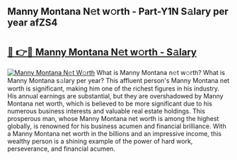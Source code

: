 ## Manny Montana N𝚎t w𝚘rth - Part-Y1N S𝚊lary per year afZS4

# <h2><a href="http://gc04by.nevu.top/?p=Manny+Montana">🔗 👉🔴 Manny Montana N𝚎t w𝚘rth - S𝚊lary</a></h2>

[![Manny Montana N𝚎t W𝚘rth](https://i.imgur.com/Oavwk0R.jpeg)](http://gc04by.nevu.top/?p=Manny+Montana)
What is Manny Montana n𝚎t w𝚘rth? What is Manny Montana s𝚊lary per year?
This affluent person's Manny Montana net worth is significant, making him one of the richest figures in his industry. His annual earnings are substantial, but they are overshadowed by Manny Montana net worth, which is believed to be more significant due to his numerous business interests and valuable real estate holdings. This prosperous man, whose Manny Montana net worth is among the highest globally, is renowned for his business acumen and financial brilliance. With a Manny Montana net worth in the billions and an impressive income, this wealthy person is a shining example of the power of hard work, perseverance, and financial acumen.
